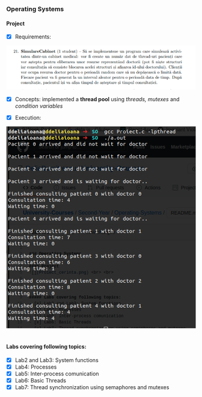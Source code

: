 
### Operating Systems 

#### Project
- [x] Requirements:

![](Proiect_cerinta.png)

- [x] Concepts: implemented a **thread pool** using _threads, mutexes_ and _condition variables_

- [x] Execution: 

![](Proiect_rezultat.png) <br> <br>




#### Labs covering following topics:
- [x] Lab2 and Lab3: System functions
- [x] Lab4: Processes
- [x] Lab5: Inter-process comunication
- [x] Lab6: Basic Threads
- [x] Lab7: Thread synchronization using semaphores and mutexes
